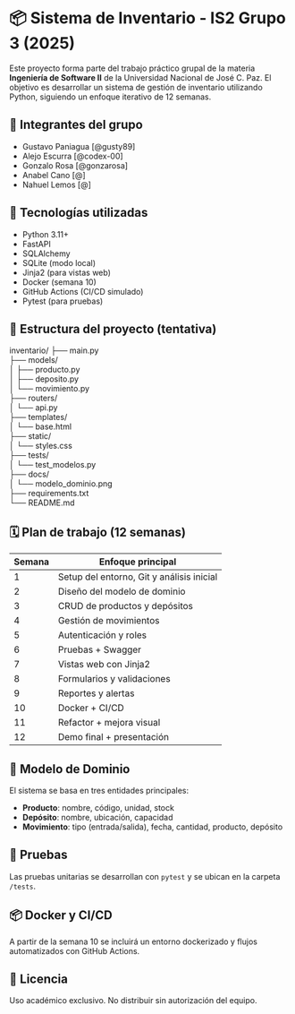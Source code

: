 # 📦 Sistema de Inventario - IS2 Grupo 3 (2025)

Este proyecto forma parte del trabajo práctico grupal de la materia **Ingeniería de Software II** de la Universidad Nacional de José C. Paz. El objetivo es desarrollar un sistema de gestión de inventario utilizando Python, siguiendo un enfoque iterativo de 12 semanas.

## 👥 Integrantes del grupo

- Gustavo Paniagua [@gusty89]
- Alejo Escurra [@codex-00]
- Gonzalo Rosa [@gonzarosa]
- Anabel Cano [@]
- Nahuel Lemos [@]

## 🚀 Tecnologías utilizadas

- Python 3.11+
- FastAPI
- SQLAlchemy
- SQLite (modo local)
- Jinja2 (para vistas web)
- Docker (semana 10)
- GitHub Actions (CI/CD simulado)
- Pytest (para pruebas)

## 📁 Estructura del proyecto (tentativa)

inventario/
├── main.py  
├── models/  
│   ├── producto.py  
│   ├── deposito.py  
│   └── movimiento.py  
├── routers/  
│   └── api.py  
├── templates/  
│   └── base.html  
├── static/  
│   └── styles.css  
├── tests/  
│   └── test_modelos.py  
├── docs/  
│   └── modelo_dominio.png  
├── requirements.txt  
└── README.md


## 🗓️ Plan de trabajo (12 semanas)

| Semana | Enfoque principal |
|--------|-------------------|
| 1      | Setup del entorno, Git y análisis inicial |
| 2      | Diseño del modelo de dominio |
| 3      | CRUD de productos y depósitos |
| 4      | Gestión de movimientos |
| 5      | Autenticación y roles |
| 6      | Pruebas + Swagger |
| 7      | Vistas web con Jinja2 |
| 8      | Formularios y validaciones |
| 9      | Reportes y alertas |
| 10     | Docker + CI/CD |
| 11     | Refactor + mejora visual |
| 12     | Demo final + presentación |

## 📐 Modelo de Dominio

El sistema se basa en tres entidades principales:

- **Producto**: nombre, código, unidad, stock
- **Depósito**: nombre, ubicación, capacidad
- **Movimiento**: tipo (entrada/salida), fecha, cantidad, producto, depósito

## 🧪 Pruebas

Las pruebas unitarias se desarrollan con `pytest` y se ubican en la carpeta `/tests`.

## 📦 Docker y CI/CD

A partir de la semana 10 se incluirá un entorno dockerizado y flujos automatizados con GitHub Actions.

## 📄 Licencia

Uso académico exclusivo. No distribuir sin autorización del equipo.




